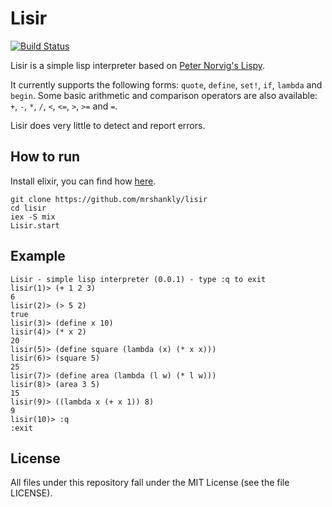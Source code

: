 # Lisir

[![Build Status](https://travis-ci.org/mrshankly/lisir.png)](https://travis-ci.org/mrshankly/lisir)

Lisir is a simple lisp interpreter based on [Peter Norvig's Lispy](http://norvig.com/lispy.html).

It currently supports the following forms: `quote`, `define`, `set!`, `if`, `lambda` and `begin`.
Some basic arithmetic and comparison operators are also available: `+`, `-`, `*`, `/`, `<`, `<=`,
`>`, `>=` and `=`.

Lisir does very little to detect and report errors.

## How to run

Install elixir, you can find how [here](http://elixir-lang.org/getting_started/1.html).

```
git clone https://github.com/mrshankly/lisir
cd lisir
iex -S mix
Lisir.start
```

## Example

```
Lisir - simple lisp interpreter (0.0.1) - type :q to exit
lisir(1)> (+ 1 2 3)
6
lisir(2)> (> 5 2)
true
lisir(3)> (define x 10)
lisir(4)> (* x 2)
20
lisir(5)> (define square (lambda (x) (* x x)))
lisir(6)> (square 5)
25
lisir(7)> (define area (lambda (l w) (* l w)))
lisir(8)> (area 3 5)
15
lisir(9)> ((lambda x (+ x 1)) 8)
9
lisir(10)> :q
:exit
```

## License

All files under this repository fall under the MIT License (see the file LICENSE).

